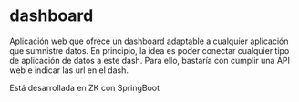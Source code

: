 ﻿# dashboard

Aplicación web que ofrece un dashboard adaptable a cualquier aplicación que sumnistre datos.
En principio, la idea es poder conectar cualquier tipo de aplicación de datos a este dash. Para ello, bastaría con cumplir una API web e indicar las url en el dash.

Está desarrollada en ZK con SpringBoot
